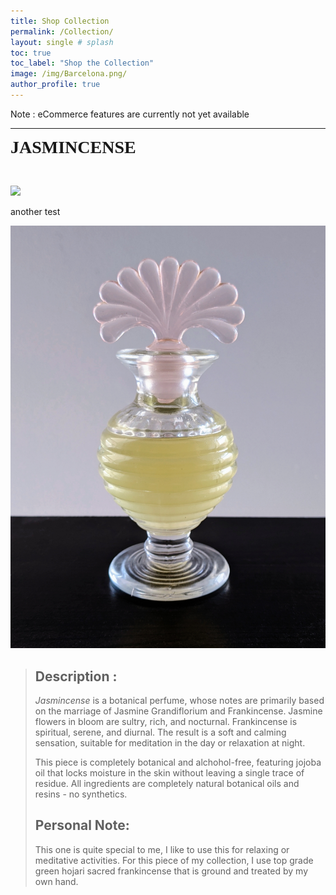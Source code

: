 ```yaml
---
title: Shop Collection
permalink: /Collection/
layout: single # splash
toc: true
toc_label: "Shop the Collection"
image: /img/Barcelona.png/
author_profile: true
---
```


Note : eCommerce features are currently not yet available

***


<span style="color: #f2cf4; font-family: Babas; font-size: 2em;">**JASMINCENSE**</span> 

<br>

![](/img/Barcelona.png) 

another test    

![](./img/jasmincense.jpg) 

> ## **Description** :
><em> Jasmincense </em> is a botanical perfume, whose notes are primarily based on the marriage of Jasmine Grandiflorium and Frankincense. Jasmine flowers in bloom are sultry, rich, and nocturnal. Frankincense is spiritual, serene, and diurnal. The result is a soft and calming sensation, suitable for meditation in the day or relaxation at night.
>
> This piece is completely botanical and alchohol-free, featuring jojoba oil that locks moisture in the skin without leaving a single trace of residue. All ingredients are completely natural botanical oils and resins - no synthetics.
>## **Personal Note**: 
>This one is quite special to me, I like to use this for relaxing or meditative activities. For this piece of my collection, I use top grade green hojari sacred frankincense that is ground and treated by my own hand.


